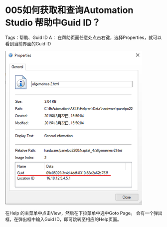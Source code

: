 # 005如何获取和查询Automation Studio 帮助中Guid ID？
Tags：帮助、Guid ID
A：
在帮助页面任意处点击右键，选择Properties，就可以看到当前界面的Guid ID

![Img](FILES/005如何获取和查询Automation%20Studio%20帮助中Guid%20ID？.md/img-20220530002512.png)

在Help 的主菜单中点击View，然后在下拉菜单中选中Goto Page。
会有一个弹出框，在弹出框中输入Guid ID，即可跳转至相应的Help页面。